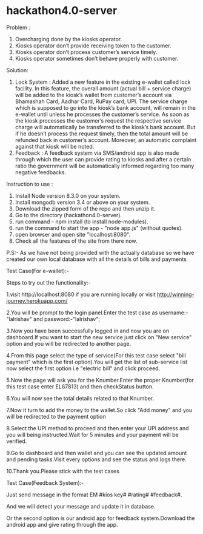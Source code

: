 # hackathon4.0-server

Problem : 

1. Overcharging done by the kiosks operator. 
2. Kiosks operator don’t provide receiving token to the customer.
3. Kiosks operator don’t process customer’s service timely.
4. Kiosks operator sometimes don’t behave properly with customer.

Solution:

1. Lock System : Added a new feature in the existing e-wallet called lock facility. In this feature, the overall amount (actual bill + service charge) will be added to the kiosk’s wallet from customer’s account via Bhamashah Card, Aadhar Card, RuPay card, UPI. The service charge which is supposed to go into the kiosk’s bank account, will remain in the e-wallet until unless he processes the customer’s service. As soon as the kiosk processes the customer’s request the respective service charge will automatically be transferred to the kiosk’s bank account. But if he doesn’t process the request timely, then the total amount will be refunded back in customer’s account. Moreover, an automatic complaint against that kiosk will be noted.
2. Feedback : A feedback system via SMS/android app is also made through which the user can provide rating to kiosks and after a certain ratio the government will be automatically informed regarding too many negative feedbacks.


Instruction to use :
1. Install Node version 8.3.0 on your system.
2. Install mongodb version 3.4 or above on your system.
3. Download the zipped form of the repo and then unzip it.
4. Go to the directory (hackathon4.0-server).
5. run command - npm install (to install node-modules).
6. run the command to start the app - "node app.js" (without quotes).
7. open browser and open site "localhost:8080".
8. Check all the features of the site from there now.

P.S:-
As we have not being provided with the actually database so we have created our own local database with all the details of bills and payments

Test Case(For e-wallet):-

Steps to try out the functionality:-

1.visit http://localhost:8080 if you are running locally or visit http://winning-journey.herokuapp.com/

2.You will be prompt to the login panel.Enter the test case as username:-"lalrishav" and password:-"lalrishav";

3.Now you have been successfully logged in and now you are on dashboard.If you want to start the new service just click on "New service" option and you will be redirected to another page.

4.From this page select the type of service(For this test case select "bill payment" which is the first option).You will get the list of sub-service 
list now select the first option i.e "electric bill" and click proceed.

5.Now the page will ask you for the Knumber.Enter the proper Knumber(for this test case enter EL67813) and then checkStatus button.

6.You will now see the total details related to that Knumber.

7.Now it turn to add the money to the wallet.So click "Add money" and you will be redirected to the payment option

8.Select the UPI method to proceed and then enter your UPI address and you will being instructed.Wait for 5 minutes and your payment will be verified.

9.Go to dashboard and then wallet and you can see the updated amount and pending tasks.Visit every options and see the status and logs there.

10.Thank you.Please stick with the test cases 

Test Case(Feedback System):-

Just send message in the format EM #kios key# #rating# #feedback#.
  
  And we will detect your message and update it in database.
  
  Or the second option is our android app for feedback system.Download the android app and give rating through the app.
  
